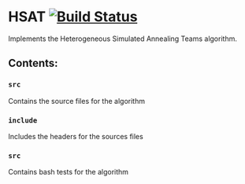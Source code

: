 # HSAT [![Build Status](https://travis-ci.org/cmccomb/HSAT.svg?branch=master)](https://travis-ci.org/cmccomb/HSAT)

Implements the Heterogeneous Simulated Annealing Teams algorithm.

## Contents:
### ``src``
Contains the source files for the algorithm
### ``include``
Includes the headers for the sources files
### ``src``
Contains bash tests for the algorithm
